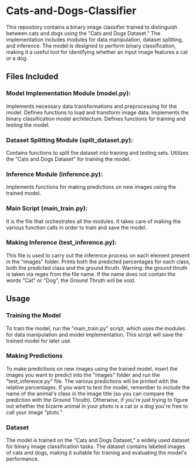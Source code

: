 # Cats-and-Dogs-Classifier

This repository contains a binary image classifier trained to distinguish between cats and dogs using the "Cats and Dogs Dataset." The implementation includes modules for data manipulation, dataset splitting, and inference. The model is designed to perform binary classification, making it a useful tool for identifying whether an input image features a cat or a dog.

## Files Included

### Model Implementation Module (model.py):

Implements necessary data transformations and preprocessing for the model.
Defines functions to load and transform image data.
Implements the binary classification model architecture.
Defines functions for training and testing the model.


### Dataset Splitting Module (split_dataset.py):

Contains functions to split the dataset into training and testing sets.
Utilizes the "Cats and Dogs Dataset" for training the model.


### Inference Module (inference.py):

Implements functions for making predictions on new images using the trained model.


### Main Script (main_train.py):

It is the file that orchestrates all the modules. 
It takes care of making the various function calls in order to train and save the model.


### Making Inference (test_inference.py):

This file is used to carry out the inference process on each element present in the "images" folder. 
Prints both the predicted percentages for each class, both the predicted class and the ground thruth. 
Warning: the ground thruth is taken via regex from the file name. 
If the name does not contain the words "Cat" or "Dog", the Ground Thruth will be void.


## Usage

### Training the Model
To train the model, run the "main_train.py" script, which uses the modules for data manipulation and model implementation. This script will save the trained model for later use.

### Making Predictions
To make predictions on new images using the trained model, insert the images you want to predict into the "images" folder and run the "test_inference.py" file. 
The various predictions will be printed with the relative percentages. 
If you want to test the model, remember to include the name of the animal's class in the image title (so you can compare the prediction with the Ground Thruth).
Otherwise, if you're just trying to figure out whether the bizarre animal in your photo is a cat or a dog you're free to call your image "pluto."

### Dataset
The model is trained on the "Cats and Dogs Dataset," a widely used dataset for binary image classification tasks. The dataset contains labeled images of cats and dogs, making it suitable for training and evaluating the model's performance.







